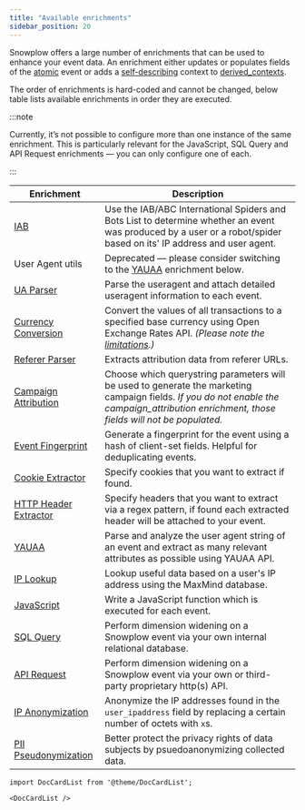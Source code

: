 ```yaml
---
title: "Available enrichments"
sidebar_position: 20
---
```


Snowplow offers a large number of enrichments that can be used to enhance your event data. An enrichment either updates or populates fields of the [atomic](https://github.com/snowplow/iglu-central/blob/master/schemas/com.snowplowanalytics.snowplow/atomic/jsonschema/1-0-0) event or adds a [self-describing](https://snowplowanalytics.com/blog/2014/05/15/introducing-self-describing-jsons/) context to [derived_contexts](https://github.com/snowplow/snowplow-scala-analytics-sdk/blob/2.1.0/src/main/scala/com.snowplowanalytics.snowplow.analytics.scalasdk/Event.scala#L165).

The order of enrichments is hard-coded and cannot be changed, below table lists available enrichments in order they are executed.

:::note

Currently, it’s not possible to configure more than one instance of the same enrichment. This is particularly relevant for the JavaScript, SQL Query and API Request enrichments — you can only configure one of each.

:::


| Enrichment                                                                                                         | Description                                                                                                                                                                                                                    |
| ------------------------------------------------------------------------------------------------------------------ | ------------------------------------------------------------------------------------------------------------------------------------------------------------------------------------------------------------------------------ |
| [IAB](/docs/enriching-your-data/available-enrichments/iab-enrichment/index.md)                                     | Use the IAB/ABC International Spiders and Bots List to determine whether an event was produced by a user or a robot/spider based on its' IP address and user agent.                                                            |
| User Agent utils                                                                                                   | Deprecated — please consider switching to the [YAUAA](/docs/enriching-your-data/available-enrichments/yauaa-enrichment/index.md) enrichment below.                                                                             |
| [UA Parser](/docs/enriching-your-data/available-enrichments/ua-parser-enrichment/index.md)                         | Parse the useragent and attach detailed useragent information to each event.                                                                                                                                                   |
| [Currency Conversion](/docs/enriching-your-data/available-enrichments/currency-conversion-enrichment/index.md)     | Convert the values of all transactions to a specified base currency using Open Exchange Rates API. *(Please note the [limitations](/docs/enriching-your-data/available-enrichments/currency-conversion-enrichment/index.md).)* |
| [Referer Parser](/docs/enriching-your-data/available-enrichments/referrer-parser-enrichment/index.md)              | Extracts attribution data from referer URLs.                                                                                                                                                                                   |
| [Campaign Attribution](/docs/enriching-your-data/available-enrichments/campaign-attribution-enrichment/index.md)   | Choose which querystring parameters will be used to generate the marketing campaign fields. *If you do not enable the campaign_attribution enrichment, those fields will not be populated.*                                    |
| [Event Fingerprint](/docs/enriching-your-data/available-enrichments/event-fingerprint-enrichment/index.md)         | Generate a fingerprint for the event using a hash of client-set fields. Helpful for deduplicating events.                                                                                                                      |
| [Cookie Extractor](/docs/enriching-your-data/available-enrichments/cookie-extractor-enrichment/index.md)           | Specify cookies that you want to extract if found.                                                                                                                                                                             |
| [HTTP Header Extractor](/docs/enriching-your-data/available-enrichments/http-header-extractor-enrichment/index.md) | Specify headers that you want to extract via a regex pattern, if found each extracted header will be attached to your event.                                                                                                   |
| [YAUAA](/docs/enriching-your-data/available-enrichments/yauaa-enrichment/index.md)                                 | Parse and analyze the user agent string of an event and extract as many relevant attributes as possible using YAUAA API.                                                                                                       |
| [IP Lookup](/docs/enriching-your-data/available-enrichments/ip-lookup-enrichment/index.md)                         | Lookup useful data based on a user's IP address using the MaxMind database.                                                                                                                                                    |
| [JavaScript](/docs/enriching-your-data/available-enrichments/custom-javascript-enrichment/index.md)                | Write a JavaScript function which is executed for each event.                                                                                                                                                                  |
| [SQL Query](/docs/enriching-your-data/available-enrichments/custom-sql-enrichment/index.md)                        | Perform dimension widening on a Snowplow event via your own internal relational database.                                                                                                                                      |
| [API Request](/docs/enriching-your-data/available-enrichments/custom-api-request-enrichment/index.md)              | Perform dimension widening on a Snowplow event via your own or third-party proprietary http(s) API.                                                                                                                            |
| [IP Anonymization](/docs/enriching-your-data/available-enrichments/ip-anonymization-enrichment/index.md)           | Anonymize the IP addresses found in the `user_ipaddress` field by replacing a certain number of octets with `x`s.                                                                                                              |
| [PII Pseudonymization](/docs/enriching-your-data/available-enrichments/pii-pseudonymization-enrichment/index.md)   | Better protect the privacy rights of data subjects by psuedoanonymizing collected data.                                                                                                                                        |



```mdx-code-block
import DocCardList from '@theme/DocCardList';

<DocCardList />
```
